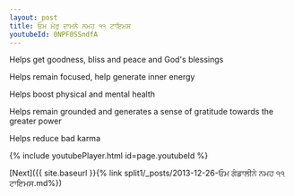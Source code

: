 ```yaml
---
layout: post
title: ਓਮ ਮੇਰੁ ਦਾਮਨੇ ਨਮਹ ੧੧ ਟਾਇਮਸ
youtubeId: 0NPF0SSndfA
---
```

 
 
Helps get goodness, bliss and peace and God's blessings
 
Helps remain focused, help generate inner energy 
 
Helps boost physical and mental health 
 
Helps remain grounded and generates a sense of gratitude towards the greater power 
 
Helps reduce bad karma
 
 
 
 


{% include youtubePlayer.html id=page.youtubeId %}
 
[Next]({{ site.baseurl }}{% link  split1/_posts/2013-12-26-ਓਮ ਗੰਡਾਲੀਨੇ ਨਮਹ ੧੧ ਟਾਇਮਸ.md%})
 
